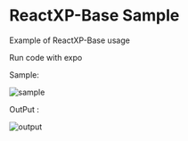 # ReactXP-Base Sample

Example of ReactXP-Base usage

Run code with expo

Sample:

![sample](https://user-images.githubusercontent.com/14332724/30723983-29268f5a-9f11-11e7-9c13-f8f2e45b7c0f.png)

OutPut :

![output](https://user-images.githubusercontent.com/14332724/30723909-a45fc610-9f10-11e7-8224-bbd8b5259582.png)


